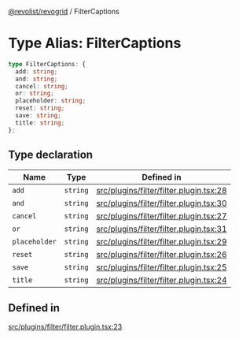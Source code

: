 [@revolist/revogrid](README.md) / FilterCaptions

# Type Alias: FilterCaptions

```ts
type FilterCaptions: {
  add: string;
  and: string;
  cancel: string;
  or: string;
  placeholder: string;
  reset: string;
  save: string;
  title: string;
};
```

## Type declaration

| Name | Type | Defined in |
| ------ | ------ | ------ |
| `add` | `string` | [src/plugins/filter/filter.plugin.tsx:28](https://github.com/revolist/revogrid/blob/645c5b44e05a187c8aab0cf802e5a080c331a78f/src/plugins/filter/filter.plugin.tsx#L28) |
| `and` | `string` | [src/plugins/filter/filter.plugin.tsx:30](https://github.com/revolist/revogrid/blob/645c5b44e05a187c8aab0cf802e5a080c331a78f/src/plugins/filter/filter.plugin.tsx#L30) |
| `cancel` | `string` | [src/plugins/filter/filter.plugin.tsx:27](https://github.com/revolist/revogrid/blob/645c5b44e05a187c8aab0cf802e5a080c331a78f/src/plugins/filter/filter.plugin.tsx#L27) |
| `or` | `string` | [src/plugins/filter/filter.plugin.tsx:31](https://github.com/revolist/revogrid/blob/645c5b44e05a187c8aab0cf802e5a080c331a78f/src/plugins/filter/filter.plugin.tsx#L31) |
| `placeholder` | `string` | [src/plugins/filter/filter.plugin.tsx:29](https://github.com/revolist/revogrid/blob/645c5b44e05a187c8aab0cf802e5a080c331a78f/src/plugins/filter/filter.plugin.tsx#L29) |
| `reset` | `string` | [src/plugins/filter/filter.plugin.tsx:26](https://github.com/revolist/revogrid/blob/645c5b44e05a187c8aab0cf802e5a080c331a78f/src/plugins/filter/filter.plugin.tsx#L26) |
| `save` | `string` | [src/plugins/filter/filter.plugin.tsx:25](https://github.com/revolist/revogrid/blob/645c5b44e05a187c8aab0cf802e5a080c331a78f/src/plugins/filter/filter.plugin.tsx#L25) |
| `title` | `string` | [src/plugins/filter/filter.plugin.tsx:24](https://github.com/revolist/revogrid/blob/645c5b44e05a187c8aab0cf802e5a080c331a78f/src/plugins/filter/filter.plugin.tsx#L24) |

## Defined in

[src/plugins/filter/filter.plugin.tsx:23](https://github.com/revolist/revogrid/blob/645c5b44e05a187c8aab0cf802e5a080c331a78f/src/plugins/filter/filter.plugin.tsx#L23)
